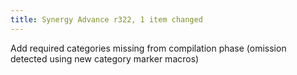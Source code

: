 ```yaml
---
title: Synergy Advance r322, 1 item changed
---
```


Add required categories missing from compilation phase (omission detected using new category marker macros)
